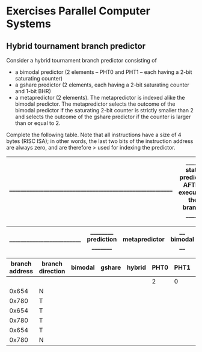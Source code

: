 # Exercises Parallel Computer Systems
## Hybrid tournament branch predictor
Consider a hybrid tournament branch predictor consisting of
- a bimodal predictor (2 elements – PHT0 and PHT1 – each having a 2-bit saturating
counter)
- a gshare predictor (2 elements, each having a 2-bit saturating counter and 1-bit BHR)
- a metapredictor (2 elements). The metapredictor is indexed alike the bimodal predictor.
The metapredictor selects the outcome of the bimodal predictor if the saturating 2-bit
counter is strictly smaller than 2 and selects the outcome of the gshare predictor if the
counter is larger than or equal to 2.

Complete the following table. Note that all instructions have a size of 4 bytes (RISC ISA); in
other words, the last two bits of the instruction address are always zero, and are therefore >
used for indexing the predictor.

| _________________________________________________________ | _____ state predictor AFTER executing the branch _____ |
| --- | --- |

| _________________________ | ________ prediction _______  | metapredictor | __ bimodal __ | ______ gshare ______ |
| ---                       | ---                           | ---           | ---     |---      |

| branch address  | branch direction  | bimodal | gshare  | hybrid  | PHT0  | PHT1  | PHT0  | PHT1  | BHR | PHT0  | PHT1  |
| ---             | ---               | ---     | ---     | ---     | ---   | ---   | ---   | ---   | --- | ---   | ---   |
|                 |                   |         |         |         | 2     | 0     | 0     | 2     | 0   | 2     | 1     |
| 0x654           | N                 |
| 0x780           | T                 |
| 0x654           | T                 |
| 0x780           | T                 |
| 0x654           | T                 |
| 0x780           | N                 |

